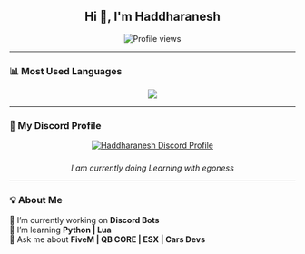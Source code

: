 <h2 align="center">Hi 👋, I'm Haddharanesh</h2>

<p align="center">
  <img src="https://komarev.com/ghpvc/?username=Haddharanesh&label=Profile%20views&color=0e75b6&style=flat" alt="Profile views" />
</p>

---

### 📊 Most Used Languages

<p align="center">
  <img src="https://github-readme-stats.vercel.app/api/top-langs/?username=Haddharanesh&layout=compact&theme=tokyonight" />
</p>

---

### 💬 My Discord Profile

<p align="center">
  <a href="https://discord.com/users/843067007192530945" target="_blank">
    <img src="https://discord.c99.nl/widget/theme-4/843067007192530945.png" alt="Haddharanesh Discord Profile"/>
  </a>
</p>

<!-- Optional badges can go here -->
<h3 align="center">
  <!-- Example: 
  <img src="https://img.shields.io/badge/Nitro-ff73fa?style=for-the-badge&logo=discord&logoColor=white" />
  -->
</h3>

<p align="center"><i>I am currently doing Learning with egoness</i></p>

---

### 💡 About Me

🔭 I’m currently working on **Discord Bots**  
🌱 I’m learning **Python | Lua**  
💬 Ask me about **FiveM | QB CORE | ESX  | Cars Devs**
